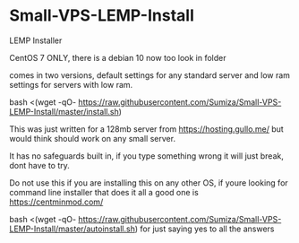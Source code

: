 # Small-VPS-LEMP-Install
LEMP Installer

CentOS 7 ONLY, there is a debian 10 now too look in folder

comes in two versions, default settings for any standard server and low ram settings for servers with low ram.

bash <(wget -qO- https://raw.githubusercontent.com/Sumiza/Small-VPS-LEMP-Install/master/install.sh)

This was just written for a 128mb server from https://hosting.gullo.me/ but would think should work on any small server.

It has no safeguards built in, if you type something wrong it will just break, dont have to try.

Do not use this if you are installing this on any other OS, if youre looking for command line installer that does it all a good one is https://centminmod.com/


bash <(wget -qO- https://raw.githubusercontent.com/Sumiza/Small-VPS-LEMP-Install/master/autoinstall.sh)
for just saying yes to all the answers
